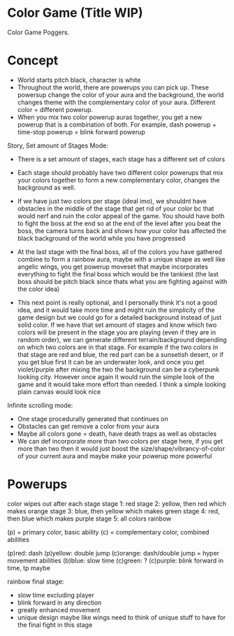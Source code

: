 # Color Game (Title WIP)

Color Game Poggers.

# Concept

- World starts pitch black, character is white
- Throughout the world, there are powerups you can pick up. These powersup change the color of your aura and the background, the world changes theme with the complementary color of your aura. Different color = different powerup. 
- When you mix two color powerup auras together, you get a new powerup that is a combination of both. For example, dash powerup + time-stop powerup = blink forward powerup

Story, Set amount of Stages Mode:
- There is a set amount of stages, each stage has a different set of colors
- Each stage should probably have two different color powerups that mix your colors together to form a new complementary color, changes the background as well. 
- If we have just two colors per stage (ideal imo), we shouldnt have obstacles in the middle of the stage that get rid of your color bc that would nerf and ruin the color appeal of the game. You should have both to fight the boss at the end so at the end of the level after you beat the boss, the camera turns back and shows how your color has affected the black background of the world while you have progressed
- At the last stage with the final boss, all of the colors you have gathered combine to form a rainbow aura, maybe with a unique shape as well like angelic wings, you get powerup moveset that maybe incorporates everything to fight the final boss which would be the tankiest (the last boss should be pitch black since thats what you are fighting against with the color idea)

- This next point is really optional, and I personally think it's not a good idea, and it would take more time and might ruin the simplicity of the game design but we could go for a detailed background instead of just solid color. If we have that set amount of stages and know which two colors will be present in the stage you are playing (even if they are in random order), we can generate different terrain/background depending on which two colors are in that stage. For example if the two colors in that stage are red and blue, the red part can be a sunsetish desert, or if you get blue first it can be an underwater look, and once you get violet/purple after mixing the two the background can be a cyberpunk looking city. However once again it would ruin the simple look of the game and it would take more effort than needed. I think a simple looking plain canvas would look nice



Infinite scrolling mode:
- One stage procedurally generated that continues on
- Obstacles can get remove a color from your aura
- Maybe all colors gone = death, have death traps as well as obstacles
- We can def incorporate more than two colors per stage here, if you get more than two then it would just boost the size/shape/vibrancy-of-color of your current aura and maybe make your powerup more powerful 

# Powerups

color wipes out after each stage
stage 1: red
stage 2: yellow, then red which makes orange
stage 3: blue, then yellow which makes green
stage 4: red, then blue which makes purple
stage 5: all colors rainbow

(p) = primary color, basic ability
(c) = complementary color, combined abilities

(p)red: dash
(p)yellow: double jump
(c)orange: dash/double jump = hyper movement abilities
(b)blue: slow time
(c)green: ?
(c)purple: blink forward in time, tp maybe

rainbow final stage:
- slow time excluding player
- blink forward in any direction
- greatly enhanced movement
- unique design maybe like wings
need to think of unique stuff to have for the final fight in this stage
